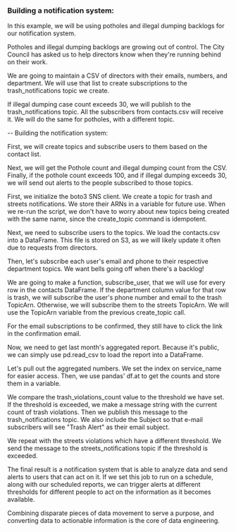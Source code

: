 ### Building a notification system:
In this example, we will be using potholes and illegal dumping backlogs for our notification system.

Potholes and illegal dumping backlogs are growing out of control. The City Council has asked us to help directors know when they're running behind on their work.

We are going to maintain a CSV of directors with their emails, numbers, and department. We will use that list to create subscriptions to the trash_notifications topic we create.

If illegal dumping case count exceeds 30, we will publish to the trash_notifications topic. All the subscribers from contacts.csv will receive it. We will do the same for potholes, with a different topic.

-- Building the notification system:

  First, we will create topics and subscribe users to them based on the contact list.

  Next, we will get the Pothole count and illegal dumping count from the CSV. Finally, if the pothole count exceeds 100, and if illegal dumping exceeds 30, we will send out alerts to the people subscribed to those topics.


First, we initialize the boto3 SNS client. We create a topic for trash and streets notifications. We store their ARNs in a variable for future use. When we re-run the script, we don't have to worry about new topics being created with the same name, since the create_topic command is idempotent.

Next, we need to subscribe users to the topics. We load the contacts.csv into a DataFrame. This file is stored on S3, as we will likely update it often due to requests from directors.

Then, let's subscribe each user's email and phone to their respective department topics. We want bells going off when there's a backlog!

We are going to make a function, subscribe_user, that we will use for every row in the contacts DataFrame. If the department column value for that row is trash, we will subscribe the user's phone number and email to the trash TopicArn. Otherwise, we will subscribe them to the streets TopicArn. We will use the TopicArn variable from the previous create_topic call.

For the email subscriptions to be confirmed, they still have to click the link in the confirmation email.

Now, we need to get last month's aggregated report. Because it's public, we can simply use pd.read_csv to load the report into a DataFrame.

Let's pull out the aggregated numbers. We set the index on service_name for easier access. Then, we use pandas' df.at to get the counts and store them in a variable.

We compare the trash_violations_count value to the threshold we have set. If the threshold is exceeded, we make a message string with the current count of trash violations. Then we publish this message to the trash_notifications topic. We also include the Subject so that e-mail subscribers will see "Trash Alert" as their email subject.

We repeat with the streets violations which have a different threshold. We send the message to the streets_notifications topic if the threshold is exceeded.

The final result is a notification system that is able to analyze data and send alerts to users that can act on it. If we set this job to run on a schedule, along with our scheduled reports, we can trigger alerts at different thresholds for different people to act on the information as it becomes available.

Combining disparate pieces of data movement to serve a purpose, and converting data to actionable information is the core of data engineering.
